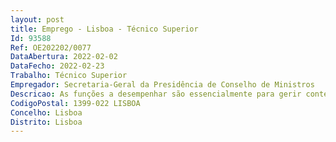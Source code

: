 ```yaml
--- 
layout: post
title: Emprego - Lisboa - Técnico Superior
Id: 93588
Ref: OE202202/0077
DataAbertura: 2022-02-02
DataFecho: 2022-02-23
Trabalho: Técnico Superior
Empregador: Secretaria-Geral da Presidência de Conselho de Ministros
Descricao: As funções a desempenhar são essencialmente para gerir conteúdos de página do PCM online do módulo dos Recursos Humanos  a) Criação de conteúdos de marketing e edição desses conteúdosb) Recolha, análise e tratamento de dadosc) Criação e desenvolvimento de dashboardsd) Tratamento de informações e relatórios
CodigoPostal: 1399-022 LISBOA
Concelho: Lisboa
Distrito: Lisboa
--- 
```

